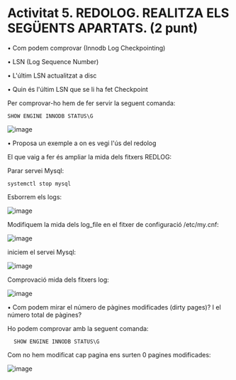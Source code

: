 # Activitat 5. REDOLOG. REALITZA ELS SEGÜENTS APARTATS. (2 punt)

•	Com podem comprovar (Innodb Log Checkpointing)

•	LSN (Log Sequence Number)

•	L'últim LSN actualitzat a disc

•	Quin és l'últim LSN que se li ha fet Checkpoint

   Per comprovar-ho hem de fer servir la seguent comanda:
   
    SHOW ENGINE INNODB STATUS\G
    
   ![image](https://user-images.githubusercontent.com/61474562/161429343-f3d27800-300c-49ca-99e8-5fd0cf9d34bd.png)

•	Proposa un exemple a on es vegi l'ús del redolog
   
   El que vaig a fer és ampliar la mida dels fitxers REDLOG:
   
   Parar servei Mysql:
    
    systemctl stop mysql
    
   Esborrem els logs:
   
   ![image](https://user-images.githubusercontent.com/61474562/161435320-03215045-c084-4041-9c09-6fe7c8c191e7.png)

   Modifiquem la mida dels log_file en el fitxer de configuració /etc/my.cnf:
   
   ![image](https://user-images.githubusercontent.com/61474562/161435483-4f5c3a79-b4cc-471b-981b-f5c4fd3364e7.png)
   
   iniciem el servei Mysql:
   
   ![image](https://user-images.githubusercontent.com/61474562/161435185-f9713c61-ef27-4e77-8ca9-b1d24b92997a.png)
   
   Comprovació mida dels fitxers log:
   
   ![image](https://user-images.githubusercontent.com/61474562/161436833-5e909d83-4a73-4cd0-a0c8-9d4a50051bb4.png)


•  Com podem mirar el número de pàgines modificades (dirty pages)? I el número total de pàgines?

   Ho podem comprovar amb la seguent comanda:
   
      SHOW ENGINE INNODB STATUS\G
   
   Com no hem modificat cap pagina ens surten 0 pagines modificades:
   
   ![image](https://user-images.githubusercontent.com/61474562/161435956-ffee6e37-0f07-4e13-b04f-081b28def430.png)
